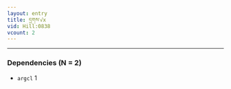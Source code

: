 ```yaml
---
layout: entry
title: དྲགས་√x
vid: Hill:0838
vcount: 2
---
```


---

### Dependencies (N = 2)
* `argcl` 1
